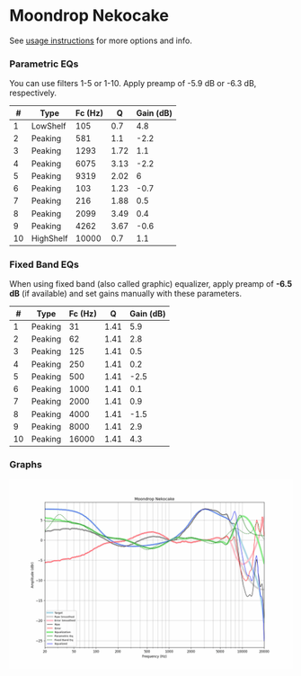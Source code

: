 # Moondrop Nekocake
See [usage instructions](https://github.com/jaakkopasanen/AutoEq#usage) for more options and info.

### Parametric EQs
You can use filters 1-5 or 1-10. Apply preamp of -5.9 dB or -6.3 dB, respectively.

|   # | Type      |   Fc (Hz) |    Q |   Gain (dB) |
|-----|-----------|-----------|------|-------------|
|   1 | LowShelf  |       105 | 0.7  |         4.8 |
|   2 | Peaking   |       581 | 1.1  |        -2.2 |
|   3 | Peaking   |      1293 | 1.72 |         1.1 |
|   4 | Peaking   |      6075 | 3.13 |        -2.2 |
|   5 | Peaking   |      9319 | 2.02 |         6   |
|   6 | Peaking   |       103 | 1.23 |        -0.7 |
|   7 | Peaking   |       216 | 1.88 |         0.5 |
|   8 | Peaking   |      2099 | 3.49 |         0.4 |
|   9 | Peaking   |      4262 | 3.67 |        -0.6 |
|  10 | HighShelf |     10000 | 0.7  |         1.1 |

### Fixed Band EQs
When using fixed band (also called graphic) equalizer, apply preamp of **-6.5 dB** (if available) and set gains manually with these parameters.

|   # | Type    |   Fc (Hz) |    Q |   Gain (dB) |
|-----|---------|-----------|------|-------------|
|   1 | Peaking |        31 | 1.41 |         5.9 |
|   2 | Peaking |        62 | 1.41 |         2.8 |
|   3 | Peaking |       125 | 1.41 |         0.5 |
|   4 | Peaking |       250 | 1.41 |         0.2 |
|   5 | Peaking |       500 | 1.41 |        -2.5 |
|   6 | Peaking |      1000 | 1.41 |         0.1 |
|   7 | Peaking |      2000 | 1.41 |         0.9 |
|   8 | Peaking |      4000 | 1.41 |        -1.5 |
|   9 | Peaking |      8000 | 1.41 |         2.9 |
|  10 | Peaking |     16000 | 1.41 |         4.3 |

### Graphs
![](./Moondrop%20Nekocake.png)
